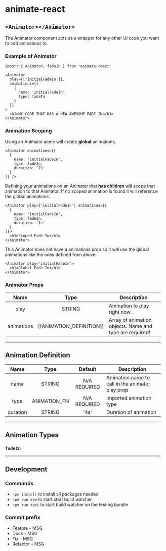 # animate-react

## `<Animator></Animator>`
The Animator component acts as a wrapper for any other UI code you want to add animations to.

### Example of Animator
```
import { Animator, fadeIn } from 'animate-react'

<Animator
  play={['initialFadeIn']},
  animations={[
    {
      name: 'initialFadeIn',
      type: fadeIn
    }
  ]}
>
  <h1>MY CODE THAT HAS A NEW AWESOME FADE IN</h1>
</Animator>
```

### Animation Scoping
Using an Animator alone will create **global** animations.
```
<Animator animations={[
  {
    name: 'initialFadeIn',
    type: fadeIn,
    duration: '7s'
  }
]} />
```
Defining your animations on an Animator that **has children** will scope that animation to that Animator. If no scoped animation is found it will reference the global animations.
```
<Animator play={'initialFadeIn'} animations={[
  {
    name: 'initialFadeIn',
    type: fadeIn,
    duration: '1s'
  }
]}>
  <h1>Scoped Fade In</h1>
</Animator>
```
This Animator does not have a animations prop so it will use the global animations like the ones defined from above.
```
<Animator play='initialFadeIn'>
  <h1>Global Fade In</h1>
</Animator>
```

### Animator Props

| Name          | Type                      | Description  |
|:-------------:|:-------------------------:| ------------ |
| play          | STRING                    | Animation to play right now. |
| animations    | [{ANIMATION_DEFINITION}]  | Array of animation objects. Name and type are required! |

***

## Animation Definition

| Name          | Type            | Default      | Description  |
|:-------------:|:---------------:|:------------:| ------------ |
| name          | STRING          | N/A REQUIRED | Animation name to call in the animator play prop |
| type          | ANIMATION_FN    | N/A REQUIRED | Imported animation type |
| duration      | STRING          | '4s'         | Duration of animation |

***

## Animation Types

### `fadeIn`

***

## Development

### Commands

* `npm install` to install all packages needed
* `npm run dev` to start start build watcher
* `npm run test` to start build watcher on the testing bundle

### Commit prefix

* Feature - MSG
* Docs - MSG
* Fix - MSG
* Refactor - MSG
